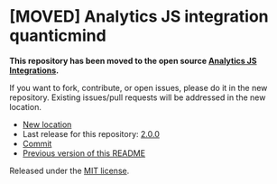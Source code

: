 
# [MOVED] Analytics JS integration quanticmind

**This repository has been moved to the open source [Analytics JS Integrations](https://github.com/segmentio/analytics.js-integrations).**

If you want to fork, contribute, or open issues, please do it in the new repository. Existing issues/pull requests will be addressed in the new location.

* [New location](https://github.com/segmentio/analytics.js-integrations/tree/master/integrations/quanticmind)
* Last release for this repository: [2.0.0](https://github.com/segment-integrations/analytics.js-integration-quanticmind/releases/tag/2.0.0)
* [Commit](https://github.com/segmentio/analytics.js-integrations/commit/5383df6c1b47a4fa19e0650f446a681220d541b0)
* [Previous version of this README](README-OLD.md)

Released under the [MIT license](LICENSE).
